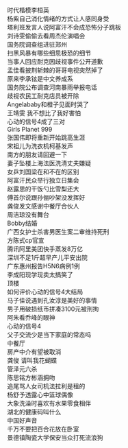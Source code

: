 时代楷模李桓英  
杨紫自己消化情绪的方式让人感同身受  
塔利班发言人说阿富汗不会成恐怖分子跳板  
刘诗雯偷偷去看周杰伦演唱会  
国务院调查组进驻郑州  
扫黑风暴有哪些细思极恐的细节  
当事人回应耐克因歧视事件公开道歉  
孟佳看披荆斩棘的哥哥电视突然掉了  
原来李承铉是中文养成系  
国务院公布调查河南暴雨举报电话  
歧视农民工耐克店员被开除  
Angelababy和橙子见面时哭了  
王靖雯 我不想比了我好害怕  
心动的信号4成了三对  
Girls Planet 999  
张国伟即将重新开始跳高生涯  
宋祖儿为洗衣机柯基发声  
南方的朋友请回避一下  
妻子坠楼上海法医洗清丈夫嫌疑  
女乒刘国梁在和不在的区别  
阿富汗民众举行独立日集会  
赵露思的干饭勺比雪梨还大  
傅首尔说跟孙俪吵架没发挥好  
龚俊发文感谢中餐厅合伙人  
周洁琼没有舞台  
Bobby结婚  
广西女护士杀害男医生案二审维持死刑  
方陈式cp官宣  
腾讯阿里美团快手蒸发8万亿  
深圳不足1斤超早产儿平安出院  
广东惠州报告H5N6病例1例  
李成阳现学现卖太搞笑了  
顶楼  
如何评价心动的信号4大结局  
马子佳说遇到孔汝淳是美好的事情  
男子用破损纸币拼凑3100元被刑拘  
阿朱看乔峰的眼神  
心动的信号4  
父子交流少是当下家庭的常态吗  
中餐厅  
房产中介有望被取消  
龚俊 请叫我花蝴蝶  
管泽元六杀  
陈思铭方彬涵拥吻  
追尾骂人女司机法拉利是租的  
杨舒予透露心中篮球偶像  
大象洗澡时喜欢有水果零食相伴  
湖北的健康码叫什么  
中国好声音  
千万不要把百合花放在卧室  
景德镇陶瓷大学保安当众打死流浪狗  
